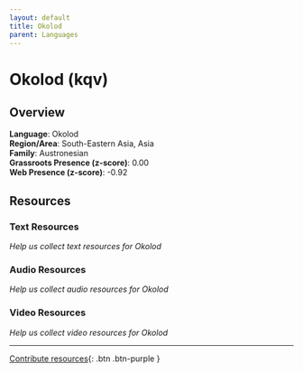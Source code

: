 ```yaml
---
layout: default
title: Okolod
parent: Languages
---
```


# Okolod (kqv)

## Overview

**Language**: Okolod  
**Region/Area**: South-Eastern Asia, Asia  
**Family**: Austronesian  
**Grassroots Presence (z-score)**: 0.00  
**Web Presence (z-score)**: -0.92  

## Resources

### Text Resources
*Help us collect text resources for Okolod*

### Audio Resources
*Help us collect audio resources for Okolod*

### Video Resources
*Help us collect video resources for Okolod*

---

[Contribute resources](https://forms.office.com/e/1SfLJx3u1r){: .btn .btn-purple }
